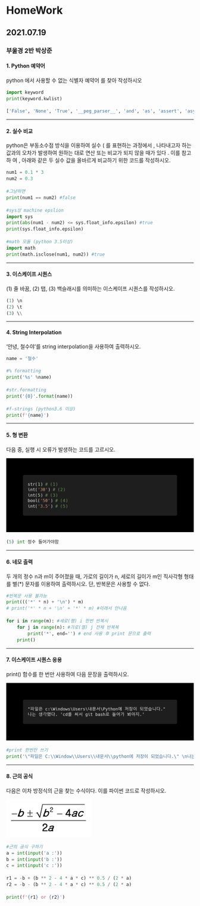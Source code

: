# HomeWork

## 2021.07.19
### 부울경 2반 박상준

#### 1. Python 예약어

python 에서 사용할 수 없는 식별자 예약어 를 찾아 작성하시오

``` python
import keyword
print(keyword.kwlist)

['False', 'None', 'True', '__peg_parser__', 'and', 'as', 'assert', 'async', 'await', 'break', 'class', 'continue', 'def', 'del', 'elif', 'else', 'except', 'finally', 'for', 'from', 'global', 'if', 'import', 'in', 'is', 'lambda', 'nonlocal', 'not', 'or', 'pass', 'raise', 'return', 'try', 'while', 'with', 'yield'] 
```

---

#### 2. 실수 비교

python은 부동소수점 방식을 이용하여 실수 ( 를 표현하는 과정에서 , 나타내고자 하는
값과의 오차가 발생하여 원하는 대로 연산 또는 비교가 되지 않을 때가 있다 . 이를 참고하
여 , 아래와 같은 두 실수 값을 올바르게 비교하기 위한 코드를 작성하시오.

```python
num1 = 0.1 * 3
num2 = 0.3

#그냥하면
print(num1 == num2) #false

#sys상 machine epslion
import sys
print(abs(num1 - num2) <= sys.float_info.epsilon) #true
print(sys.float_info.epsilon)

#math 모듈 (python 3.5이상)
import math
print(math.isclose(num1, num2)) #true
```

---

#### 3. 이스케이프 시퀀스

(1) 줄 바꿈, (2) 탭, (3) 백슬래시를 의미하는 이스케이프 시퀀스를 작성하시오.

```python
(1) \n
(2) \t
(3) \\
```
---

#### 4. String Interpolation

‘안녕, 철수야’를 string interpolation을 사용하여 출력하시오.

```python
name = '철수'

#% formatting
print('%s' %name)

#str.formatting
print('{0}'.format(name))

#f-strings (python3.6 이상)
print(f'{name}')
```
---

#### 5. 형 변환

다음 중, 실행 시 오류가 발생하는 코드를 고르시오.

![image-20210719231036115](2021.07.19_부울경_2반_박상준_homework.assets/image-20210719231036115.png)

```python
(5) int 정수 들어가야함
```
---

#### 6. 네모 출력

두 개의 정수 n과 m이 주어졌을 때, 가로의 길이가 n, 세로의 길이가 m인 직사각형 형태를
별(*) 문자를 이용하여 출력하시오. 단, 반복문은 사용할 수 없다.

```python
#반복문 사용 불가능
print((('*' * n) + '\n') * m)
# print('*' * n + '\n' + '*' * m) #이래서 안나옴

for i in range(m): #세로(행) i 한번 반복시
    for j in range(n): #가로(열) j 전체 반복복
        print('*', end='') # end 사용 후 print 문으로 출력
    print()
```
---

#### 7. 이스케이프 시퀀스 응용

print() 함수를 한 번만 사용하여 다음 문장을 출력하시오.

![image-20210719231507288](2021.07.19_부울경_2반_박상준_homework.assets/image-20210719231507288.png)

```python
#print 한번만 쓰기
print('\"파일은 C:\\Window\\Users\\내문서\\python에 저장이 되었습니다.\" \n나는 생각했다. \'cd를 써서 git bash로 들어가봐야지. \'')
```
---

#### 8. 근의 공식

다음은 이차 방정식의 근을 찾는 수식이다. 이를 파이썬 코드로 작성하시오.

![image-20210719232724927](2021.07.19_부울경_2반_박상준_homework.assets/image-20210719232724927.png)

```python
#근의 공식 구하기
a = int(input('a :'))
b = int(input('b :'))
c = int(input('c :'))

r1 = -b + (b ** 2 - 4 * a * c) ** 0.5 / (2 * a)
r2 = -b - (b ** 2 - 4 * a * c) ** 0.5 / (2 * a)

print(f'{r1} or {r2}')
```

